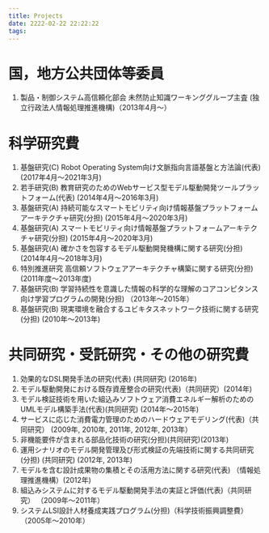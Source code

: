 ```yaml
---
title: Projects
date: 2222-02-22 22:22:22
tags:
---
```


# 国，地方公共団体等委員
1. 製品・制御システム高信頼化部会 未然防止知識ワーキンググループ主査
(独立行政法人情報処理推進機構)（2013年4月〜）


# 科学研究費
1. 基盤研究(C) Robot Operating System向け文脈指向言語基盤と方法論(代表)
	(2017年4月〜2021年3月)
1. 若手研究(B) 教育研究のためのWebサービス型モデル駆動開発ツールプラットフォーム(代表)
	 (2014年4月〜2016年3月)
2. 基盤研究(A) 持続可能なスマートモビリティ向け情報基盤プラットフォームアーキテクチャ研究(分担)
	(2015年4月〜2020年3月)
3. 基盤研究(A) スマートモビリティ向け情報基盤プラットフォームアーキテクチャ研究(分担)
	(2015年4月〜2020年3月)
4. 基盤研究(A) 確かさを包容するモデル駆動開発機構に関する研究(分担) 
	(2014年4月〜2018年3月)
5. 特別推進研究 高信頼ソフトウェアアーキテクチャ構築に関する研究(分担) 
	(2011年度～2013年度)
6. 基盤研究(B) 学習持続性を意識した情報の科学的な理解のコアコンピタンス向け学習プログラムの開発(分担)
	（2013年〜2015年）
7. 基盤研究(B) 現実環境を融合するユビキタスネットワーク技術に関する研究(分担)
	(2010年〜2013年)

# 共同研究・受託研究・その他の研究費
1. 効果的なDSL開発手法の研究(代表) (共同研究) (2016年)
1. モデル駆動開発における既存資産整合の研究(代表)（共同研究）(2014年)
2. モデル検証技術を用いた組込みソフトウェア消費エネルギー解析のためのUMLモデル構築手法(代表)(共同研究)
	(2014年～2015年)
3. サービスに応じた消費電力管理のためのハードウェアモデリング(代表)（共同研究）
	(2009年, 2010年, 2011年, 2012年, 2013年）
4. 非機能要件が含まれる部品化技術の研究(分担)(共同研究)(2013年)
5. 運用シナリオのモデル開発管理及び形式検証の先端技術に関する共同研究(分担) 
(共同研究)
	(2012年, 2013年)
6. モデルを含む設計成果物の集積とその活用方法に関する研究(代表)
（情報処理推進機構）(2012年)
7. 組込みシステムに対するモデル駆動開発手法の実証と評価(代表)（共同研究） 
（2009年〜2011年）
8. システムLSI設計人材養成実践プログラム(分担)（科学技術振興調整費）
（2005年〜2010年）
